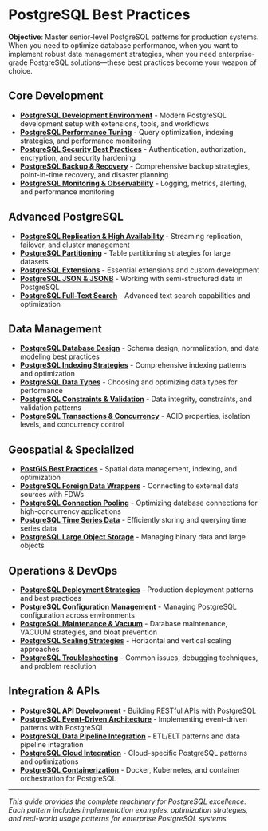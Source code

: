 # PostgreSQL Best Practices

**Objective**: Master senior-level PostgreSQL patterns for production systems. When you need to optimize database performance, when you want to implement robust data management strategies, when you need enterprise-grade PostgreSQL solutions—these best practices become your weapon of choice.

## Core Development

- **[PostgreSQL Development Environment](postgres-dev-environment.md)** - Modern PostgreSQL development setup with extensions, tools, and workflows
- **[PostgreSQL Performance Tuning](postgres-performance-tuning.md)** - Query optimization, indexing strategies, and performance monitoring
- **[PostgreSQL Security Best Practices](postgres-security-best-practices.md)** - Authentication, authorization, encryption, and security hardening
- **[PostgreSQL Backup & Recovery](postgres-backup-recovery.md)** - Comprehensive backup strategies, point-in-time recovery, and disaster planning
- **[PostgreSQL Monitoring & Observability](postgres-monitoring-observability.md)** - Logging, metrics, alerting, and performance monitoring

## Advanced PostgreSQL

- **[PostgreSQL Replication & High Availability](postgres-replication-ha.md)** - Streaming replication, failover, and cluster management
- **[PostgreSQL Partitioning](postgres-partitioning.md)** - Table partitioning strategies for large datasets
- **[PostgreSQL Extensions](postgres-extensions.md)** - Essential extensions and custom development
- **[PostgreSQL JSON & JSONB](postgres-json-jsonb.md)** - Working with semi-structured data in PostgreSQL
- **[PostgreSQL Full-Text Search](postgres-fulltext-search.md)** - Advanced text search capabilities and optimization

## Data Management

- **[PostgreSQL Database Design](postgres-database-design.md)** - Schema design, normalization, and data modeling best practices
- **[PostgreSQL Indexing Strategies](postgres-indexing-strategies.md)** - Comprehensive indexing patterns and optimization
- **[PostgreSQL Data Types](postgres-data-types.md)** - Choosing and optimizing data types for performance
- **[PostgreSQL Constraints & Validation](postgres-constraints-validation.md)** - Data integrity, constraints, and validation patterns
- **[PostgreSQL Transactions & Concurrency](postgres-transactions-concurrency.md)** - ACID properties, isolation levels, and concurrency control

## Geospatial & Specialized

- **[PostGIS Best Practices](postgis-best-practices.md)** - Spatial data management, indexing, and optimization
- **[PostgreSQL Foreign Data Wrappers](fdw-postgres.md)** - Connecting to external data sources with FDWs
- **[PostgreSQL Connection Pooling](postgres-pooling.md)** - Optimizing database connections for high-concurrency applications
- **[PostgreSQL Time Series Data](postgres-timeseries.md)** - Efficiently storing and querying time series data
- **[PostgreSQL Large Object Storage](postgres-large-objects.md)** - Managing binary data and large objects

## Operations & DevOps

- **[PostgreSQL Deployment Strategies](postgres-deployment-strategies.md)** - Production deployment patterns and best practices
- **[PostgreSQL Configuration Management](postgres-configuration-management.md)** - Managing PostgreSQL configuration across environments
- **[PostgreSQL Maintenance & Vacuum](postgres-maintenance-vacuum.md)** - Database maintenance, VACUUM strategies, and bloat prevention
- **[PostgreSQL Scaling Strategies](postgres-scaling-strategies.md)** - Horizontal and vertical scaling approaches
- **[PostgreSQL Troubleshooting](postgres-troubleshooting.md)** - Common issues, debugging techniques, and problem resolution

## Integration & APIs

- **[PostgreSQL API Development](postgres-api-development.md)** - Building RESTful APIs with PostgreSQL
- **[PostgreSQL Event-Driven Architecture](postgres-event-driven.md)** - Implementing event-driven patterns with PostgreSQL
- **[PostgreSQL Data Pipeline Integration](postgres-data-pipeline-integration.md)** - ETL/ELT patterns and data pipeline integration
- **[PostgreSQL Cloud Integration](postgres-cloud-integration.md)** - Cloud-specific PostgreSQL patterns and optimizations
- **[PostgreSQL Containerization](postgres-containerization.md)** - Docker, Kubernetes, and container orchestration for PostgreSQL

---

*This guide provides the complete machinery for PostgreSQL excellence. Each pattern includes implementation examples, optimization strategies, and real-world usage patterns for enterprise PostgreSQL systems.*
